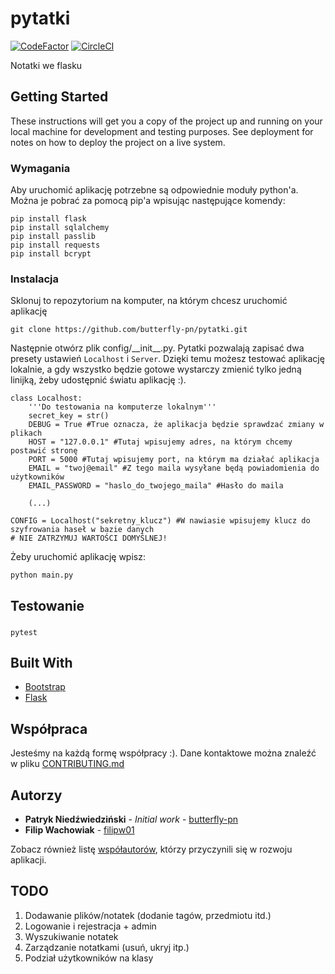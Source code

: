 # pytatki
[![CodeFactor](https://www.codefactor.io/repository/github/butterfly-pn/pytatki/badge)](https://www.codefactor.io/repository/github/butterfly-pn/pytatki)
[![CircleCI](https://circleci.com/gh/butterfly-pn/pytatki.svg?style=svg)](https://circleci.com/gh/butterfly-pn/pytatki)

Notatki we flasku

## Getting Started

These instructions will get you a copy of the project up and running on your local machine for development and testing purposes. See deployment for notes on how to deploy the project on a live system.

### Wymagania

Aby uruchomić aplikację potrzebne są odpowiednie moduły python'a. Można je pobrać za pomocą pip'a wpisując następujące komendy:

```
pip install flask
pip install sqlalchemy
pip install passlib
pip install requests
pip install bcrypt
```

### Instalacja

Sklonuj to repozytorium na komputer, na którym chcesz uruchomić aplikację
```
git clone https://github.com/butterfly-pn/pytatki.git
```
Następnie otwórz plik config/\_\_init\_\_.py. Pytatki pozwalają zapisać dwa presety ustawień `Localhost` i `Server`. Dzięki temu możesz testować aplikację lokalnie, a gdy wszystko będzie gotowe wystarczy zmienić tylko jedną linijką, żeby udostępnić światu aplikację :).


```
class Localhost:
    '''Do testowania na komputerze lokalnym'''
    secret_key = str()
    DEBUG = True #True oznacza, że aplikacja będzie sprawdzać zmiany w plikach
    HOST = "127.0.0.1" #Tutaj wpisujemy adres, na którym chcemy postawić stronę
    PORT = 5000 #Tutaj wpisujemy port, na którym ma działać aplikacja
    EMAIL = "twoj@email" #Z tego maila wysyłane będą powiadomienia do użytkowników
    EMAIL_PASSWORD = "haslo_do_twojego_maila" #Hasło do maila
    
    (...)
    
CONFIG = Localhost("sekretny_klucz") #W nawiasie wpisujemy klucz do szyfrowania haseł w bazie danych
# NIE ZATRZYMUJ WARTOŚCI DOMYŚLNEJ!
```

Żeby uruchomić aplikację wpisz:

```
python main.py
```


## Testowanie
### 
```
pytest
```

## Built With

* [Bootstrap](https://www.getbootstrap.com/) 
* [Flask](http://flask.pocoo.org/) 

## Współpraca

Jesteśmy na każdą formę współpracy :). Dane kontaktowe można znaleźć w pliku [CONTRIBUTING.md](https://github.com/butterfly-pn/pytatki/blob/master/docs/CONTRIBUTING.md)


## Autorzy

* **Patryk Niedźwiedziński** - *Initial work* - [butterfly-pn](https://github.com/butterfly-pn)
* **Filip Wachowiak** - [filipw01](https://github.com/filipw01)

Zobacz również listę [współautorów](https://github.com/butterfly-pn/pytatki/graphs/contributors), którzy przyczynili się w rozwoju aplikacji.




## TODO

1. Dodawanie plików/notatek (dodanie tagów, przedmiotu itd.)
2. Logowanie i rejestracja + admin
3. Wyszukiwanie notatek
4. Zarządzanie notatkami (usuń, ukryj itp.)
5. Podział użytkowników na klasy
